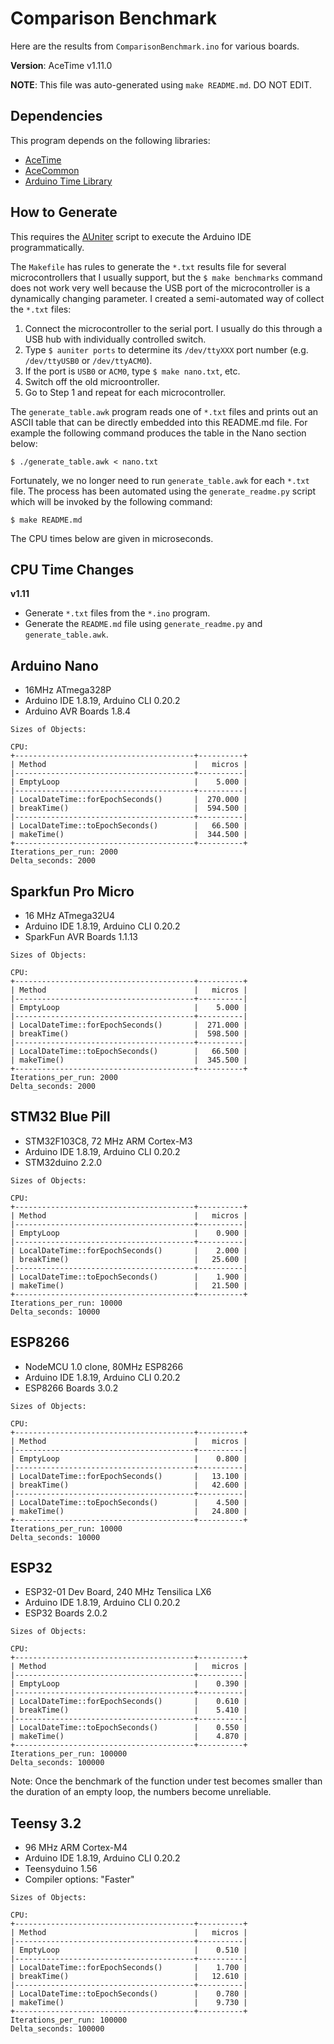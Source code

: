# Comparison Benchmark

Here are the results from `ComparisonBenchmark.ino` for various boards.

**Version**: AceTime v1.11.0

**NOTE**: This file was auto-generated using `make README.md`. DO NOT EDIT.

## Dependencies

This program depends on the following libraries:

* [AceTime](https://github.com/bxparks/AceTime)
* [AceCommon](https://github.com/bxparks/AceCommon)
* [Arduino Time Library](https://github.com/PaulStoffregen/Time)

## How to Generate

This requires the [AUniter](https://github.com/bxparks/AUniter) script
to execute the Arduino IDE programmatically.

The `Makefile` has rules to generate the `*.txt` results file for several
microcontrollers that I usually support, but the `$ make benchmarks` command
does not work very well because the USB port of the microcontroller is a
dynamically changing parameter. I created a semi-automated way of collect the
`*.txt` files:

1. Connect the microcontroller to the serial port. I usually do this through a
USB hub with individually controlled switch.
2. Type `$ auniter ports` to determine its `/dev/ttyXXX` port number (e.g.
`/dev/ttyUSB0` or `/dev/ttyACM0`).
3. If the port is `USB0` or `ACM0`, type `$ make nano.txt`, etc.
4. Switch off the old microontroller.
5. Go to Step 1 and repeat for each microcontroller.

The `generate_table.awk` program reads one of `*.txt` files and prints out an
ASCII table that can be directly embedded into this README.md file. For example
the following command produces the table in the Nano section below:

```
$ ./generate_table.awk < nano.txt
```

Fortunately, we no longer need to run `generate_table.awk` for each `*.txt`
file. The process has been automated using the `generate_readme.py` script which
will be invoked by the following command:
```
$ make README.md
```

The CPU times below are given in microseconds.

## CPU Time Changes

**v1.11**
* Generate `*.txt` files from the `*.ino` program.
* Generate the `README.md` file using `generate_readme.py` and
  `generate_table.awk`.

## Arduino Nano

* 16MHz ATmega328P
* Arduino IDE 1.8.19, Arduino CLI 0.20.2
* Arduino AVR Boards 1.8.4

```
Sizes of Objects:

CPU:
+----------------------------------------+----------+
| Method                                 |   micros |
|----------------------------------------+----------|
| EmptyLoop                              |    5.000 |
|----------------------------------------+----------|
| LocalDateTime::forEpochSeconds()       |  270.000 |
| breakTime()                            |  594.500 |
|----------------------------------------+----------|
| LocalDateTime::toEpochSeconds()        |   66.500 |
| makeTime()                             |  344.500 |
+----------------------------------------+----------+
Iterations_per_run: 2000
Delta_seconds: 2000

```

## Sparkfun Pro Micro

* 16 MHz ATmega32U4
* Arduino IDE 1.8.19, Arduino CLI 0.20.2
* SparkFun AVR Boards 1.1.13

```
Sizes of Objects:

CPU:
+----------------------------------------+----------+
| Method                                 |   micros |
|----------------------------------------+----------|
| EmptyLoop                              |    5.000 |
|----------------------------------------+----------|
| LocalDateTime::forEpochSeconds()       |  271.000 |
| breakTime()                            |  598.500 |
|----------------------------------------+----------|
| LocalDateTime::toEpochSeconds()        |   66.500 |
| makeTime()                             |  345.500 |
+----------------------------------------+----------+
Iterations_per_run: 2000
Delta_seconds: 2000

```

## STM32 Blue Pill

* STM32F103C8, 72 MHz ARM Cortex-M3
* Arduino IDE 1.8.19, Arduino CLI 0.20.2
* STM32duino 2.2.0

```
Sizes of Objects:

CPU:
+----------------------------------------+----------+
| Method                                 |   micros |
|----------------------------------------+----------|
| EmptyLoop                              |    0.900 |
|----------------------------------------+----------|
| LocalDateTime::forEpochSeconds()       |    2.000 |
| breakTime()                            |   25.600 |
|----------------------------------------+----------|
| LocalDateTime::toEpochSeconds()        |    1.900 |
| makeTime()                             |   21.500 |
+----------------------------------------+----------+
Iterations_per_run: 10000
Delta_seconds: 10000

```

## ESP8266

* NodeMCU 1.0 clone, 80MHz ESP8266
* Arduino IDE 1.8.19, Arduino CLI 0.20.2
* ESP8266 Boards 3.0.2

```
Sizes of Objects:

CPU:
+----------------------------------------+----------+
| Method                                 |   micros |
|----------------------------------------+----------|
| EmptyLoop                              |    0.800 |
|----------------------------------------+----------|
| LocalDateTime::forEpochSeconds()       |   13.100 |
| breakTime()                            |   42.600 |
|----------------------------------------+----------|
| LocalDateTime::toEpochSeconds()        |    4.500 |
| makeTime()                             |   24.800 |
+----------------------------------------+----------+
Iterations_per_run: 10000
Delta_seconds: 10000

```

## ESP32

* ESP32-01 Dev Board, 240 MHz Tensilica LX6
* Arduino IDE 1.8.19, Arduino CLI 0.20.2
* ESP32 Boards 2.0.2

```
Sizes of Objects:

CPU:
+----------------------------------------+----------+
| Method                                 |   micros |
|----------------------------------------+----------|
| EmptyLoop                              |    0.390 |
|----------------------------------------+----------|
| LocalDateTime::forEpochSeconds()       |    0.610 |
| breakTime()                            |    5.410 |
|----------------------------------------+----------|
| LocalDateTime::toEpochSeconds()        |    0.550 |
| makeTime()                             |    4.870 |
+----------------------------------------+----------+
Iterations_per_run: 100000
Delta_seconds: 100000

```

Note: Once the benchmark of the function under test becomes smaller than the
duration of an empty loop, the numbers become unreliable.

## Teensy 3.2

* 96 MHz ARM Cortex-M4
* Arduino IDE 1.8.19, Arduino CLI 0.20.2
* Teensyduino 1.56
* Compiler options: "Faster"

```
Sizes of Objects:

CPU:
+----------------------------------------+----------+
| Method                                 |   micros |
|----------------------------------------+----------|
| EmptyLoop                              |    0.510 |
|----------------------------------------+----------|
| LocalDateTime::forEpochSeconds()       |    1.700 |
| breakTime()                            |   12.610 |
|----------------------------------------+----------|
| LocalDateTime::toEpochSeconds()        |    0.780 |
| makeTime()                             |    9.730 |
+----------------------------------------+----------+
Iterations_per_run: 100000
Delta_seconds: 100000

```

